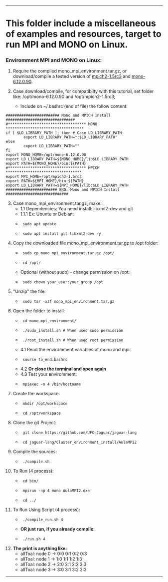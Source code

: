 ----

# This folder include a miscellaneous of examples and resources, target to run **MPI** and **MONO** on Linux.
### Enviromment MPI and MONO on Linux:
1. Require the compiled mono_mpi_environment.tar.gz, or download/compile a tested version of [mpich2-1.5rc3](https://www.mpich.org/static/downloads/1.5rc3/mpich2-1.5rc3.tar.gz) and [mono-6.12.0.90](https://github.com/mono/mono/archive/refs/tags/mono-6.12.0.90.tar.gz).
2. Case download/compile, for compatibilty with this tutorial, set folder like: /opt/mono-6.12.0.90 and /opt/mpich2-1.5rc3;

     * Include on ~/.bashrc (end of file) the follow content:
<pre><code>######################## Mono and MPICH Install ###############################
#*********************************** MONO ***********************************
if [ $LD_LIBRARY_PATH ]; then # Case LD_LIBRARY_PATH
        export LD_LIBRARY_PATH=":$LD_LIBRARY_PATH"
else
        export LD_LIBRARY_PATH=""
fi
export MONO_HOME=/opt/mono-6.12.0.90
export LD_LIBRARY_PATH=${MONO_HOME}/lib$LD_LIBRARY_PATH
export PATH=${MONO_HOME}/bin:${PATH}
#*********************************** MPICH **********************************
export MPI_HOME=/opt/mpich2-1.5rc3
export PATH=${MPI_HOME}/bin:${PATH}
export LD_LIBRARY_PATH=${MPI_HOME}/lib:$LD_LIBRARY_PATH
####################### END: Mono and MPICH Install ############################</code></pre>
3. Case mono_mpi_environment.tar.gz, make:
     - 1.1 Dependencies: You need install: libxml2-dev and git
     - 1.1.1 Ex: Ubuntu or Debian: 
     *      sudo apt update
     *      sudo apt install git libxml2-dev -y
4. Copy the downloaded file mono_mpi_environment.tar.gz to /opt folder:
     *      sudo cp mono_mpi_environment.tar.gz /opt/
     *      cd /opt/
     * Optional (without sudo) - change permission on /opt:
     *      sudo chown your_user:your_group /opt
5. "Unzip" the file:
     *      sudo tar -xzf mono_mpi_environment.tar.gz
6. Open the folder to install:
     *      cd mono_mpi_environment/
     *      ./sudo_install.sh # When used sudo permission
     *      ./root_install.sh # When used root permission
     - 4.1 Read the enviromment variables of mono and mpi:
     *      source to_end.bashrc
     - 4.2 **Or close the terminal and open again**
     - 4.3 Test your enviromment:
     *      mpiexec -n 4 /bin/hostname
7. Create the workspace:
     *      mkdir /opt/workspace
     *      cd /opt/workspace
8. Clone the git Project:
     *      git clone https://github.com/UFC-Jaguar/jaguar-lang
     *      cd jaguar-lang/Cluster_environment_install/AulaMPI2
9. Compile the sources:
     *      ./compile.sh
10. To Run (4 process):
     *      cd bin/
     *      mpirun -np 4 mono AulaMPI2.exe
     *      cd ../
11. To Run Using Script (4 process):
     *      ./compile_run.sh 4
     - **OR just run, if you already compile:**
     *      ./run.sh 4

12. **The print is anything like:**
     * allToal: node 0 -> 0:0 0:1 0:2 0:3
     * allToal: node 1 -> 1:0 1:1 1:2 1:3
     * allToal: node 2 -> 2:0 2:1 2:2 2:3
     * allToal: node 3 -> 3:0 3:1 3:2 3:3

----
